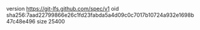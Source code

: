 version https://git-lfs.github.com/spec/v1
oid sha256:7aad22799866e26c1fd23fabda5a4d09c0c7017b10724a932e1698b47c48e496
size 25400
